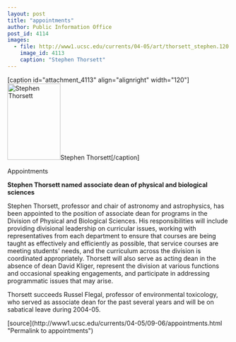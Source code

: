 ```yaml
---
layout: post
title: "appointments"
author: Public Information Office
post_id: 4114
images:
  - file: http://www1.ucsc.edu/currents/04-05/art/thorsett_stephen.120.jpg
    image_id: 4113
    caption: "Stephen Thorsett"
---
```


[caption id="attachment_4113" align="alignright" width="120"]<a href="http://localhost/mysite/wp-content/uploads/2004/09/thorsett_stephen.120.jpg"><img class="size-full wp-image-4113" src="http://localhost/mysite/wp-content/uploads/2004/09/thorsett_stephen.120.jpg" alt="Stephen Thorsett" width="120" height="173" /></a>Stephen Thorsett[/caption]
<p class="pagehead">
  Appointments
</p>
<p class="sectionhead">
  <strong>Stephen Thorsett named associate dean of physical and biological sciences</strong>
</p>
<p>
  Stephen Thorsett, professor and chair of astronomy and astrophysics, has been appointed to the position of associate dean for programs in the Division of Physical and Biological Sciences. His responsibilities will include providing divisional leadership on curricular issues, working with representatives from each department to ensure that courses are being taught as effectively and efficiently as possible, that service courses are meeting students' needs, and the curriculum across the division is coordinated appropriately. Thorsett will also serve as acting dean in the absence of dean David Kliger, represent the division at various functions and occasional speaking engagements, and participate in addressing programmatic issues that may arise.
</p>Thorsett succeeds Russel Flegal, professor of environmental toxicology, who served as associate dean for the past several years and will be on sabatical leave during 2004-05.
<p>

</p>
[source](http://www1.ucsc.edu/currents/04-05/09-06/appointments.html "Permalink to appointments")
